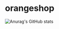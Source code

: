 # orangeshop
![Anurag's GitHub stats](https://github-readme-stats.vercel.app/api?username=orangeshop&show_icons=true&theme=radical)
